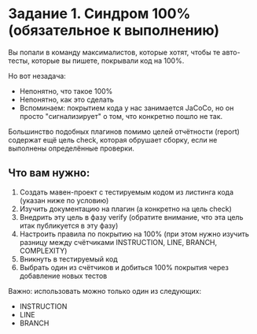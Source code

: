 # Задание 1. Синдром 100% (обязательное к выполнению)
Вы попали в команду максималистов, которые хотят, чтобы те авто-тесты, которые вы пишете, покрывали код на 100%.

Но вот незадача:

- Непонятно, что такое 100%
- Непонятно, как это сделать
- Вспоминаем: покрытием кода у нас занимается JaCoCo, но он просто "сигнализирует" о том, что конкретно пошло не так.

Большинство подобных плагинов помимо целей отчётности (report) содержат ещё цель check, которая обрушает сборку, если не выполнены определённые проверки.

## Что вам нужно:

1. Создать мавен-проект с тестируемым кодом из листинга кода (указан ниже по условию)
2. Изучить документацию на плагин (а конкретно на цель check)
3. Внедрить эту цель в фазу verify (обратите внимание, что эта цель итак публикуется в эту фазу)
4. Настроить правила по покрытию на 100% (при этом нужно изучить разницу между счётчиками INSTRUCTION, LINE, BRANCH, COMPLEXITY)
5. Вникнуть в тестируемый код
6. Выбрать один из счётчиков и добиться 100% покрытия через добавление новых тестов

 
Важно: использовать можно только один из следующих:

- INSTRUCTION
- LINE
- BRANCH
